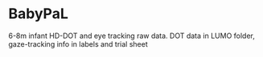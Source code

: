 # BabyPaL
6-8m infant HD-DOT and eye tracking raw data.
DOT data in LUMO folder,
gaze-tracking info in labels and trial sheet
